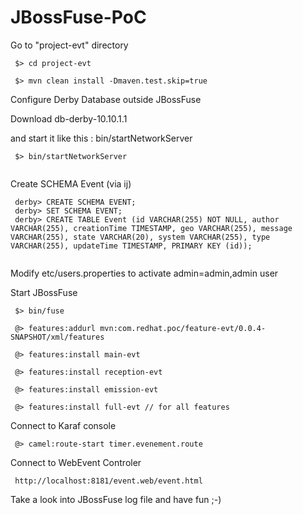 JBossFuse-PoC
=============

Go to "project-evt" directory
```
 $> cd project-evt
 
 $> mvn clean install -Dmaven.test.skip=true
``` 

Configure Derby Database outside JBossFuse

 Download db-derby-10.10.1.1

and start it like this :
bin/startNetworkServer

```
 $> bin/startNetworkServer
 
``` 

Create SCHEMA Event (via ij)

```
 derby> CREATE SCHEMA EVENT;
 derby> SET SCHEMA EVENT;
 derby> CREATE TABLE Event (id VARCHAR(255) NOT NULL, author VARCHAR(255), creationTime TIMESTAMP, geo VARCHAR(255), message VARCHAR(255), state VARCHAR(20), system VARCHAR(255), type VARCHAR(255), updateTime TIMESTAMP, PRIMARY KEY (id));
 
``` 

Modify etc/users.properties to activate admin=admin,admin user

Start JBossFuse
```
 $> bin/fuse

 @> features:addurl mvn:com.redhat.poc/feature-evt/0.0.4-SNAPSHOT/xml/features

 @> features:install main-evt

 @> features:install reception-evt

 @> features:install emission-evt

 @> features:install full-evt // for all features

```

Connect to Karaf console

```
 @> camel:route-start timer.evenement.route

```

Connect to WebEvent Controler

```
 http://localhost:8181/event.web/event.html
```

Take a look into JBossFuse log file and have fun ;-)

